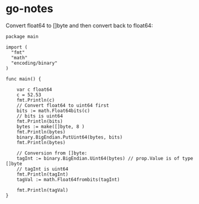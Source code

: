 # go-notes

Convert float64 to []byte and then convert back to float64: 

    package main

    import (
      "fmt"
      "math"
      "encoding/binary"
    )

    func main() {

        var c float64
        c = 52.53
        fmt.Println(c)
        // Convert float64 to uint64 first
        bits := math.Float64bits(c)
        // bits is uint64
        fmt.Println(bits)
        bytes := make([]byte, 8 )
        fmt.Println(bytes)
        binary.BigEndian.PutUint64(bytes, bits)
        fmt.Println(bytes)

        // Conversion from []byte:
        tagInt := binary.BigEndian.Uint64(bytes) // prop.Value is of type []byte
        // tagInt is uint64
        fmt.Println(tagInt)
        tagVal := math.Float64frombits(tagInt)

        fmt.Println(tagVal)
    }
